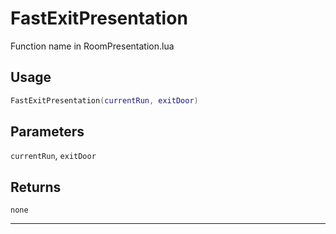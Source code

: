 # FastExitPresentation
Function name in RoomPresentation.lua
## Usage
```lua
FastExitPresentation(currentRun, exitDoor)
```
## Parameters
`currentRun`, `exitDoor`
## Returns
`none`

---